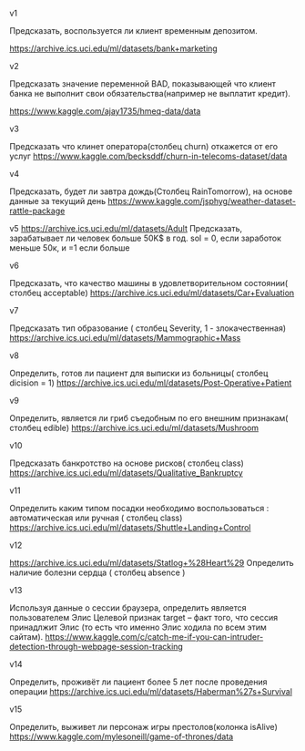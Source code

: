 
v1 

Предсказать, воспользуется ли клиент временным депозитом. 

https://archive.ics.uci.edu/ml/datasets/bank+marketing


v2 

Предсказать значение переменной BAD, показывающей что клиент банка не выполнит свои обязательства(например не выплатит кредит). 

https://www.kaggle.com/ajay1735/hmeq-data/data


v3 

Предсказать что клинет оператора(столбец churn) откажется от его услуг
https://www.kaggle.com/becksddf/churn-in-telecoms-dataset/data

v4 

Предсказать, будет ли завтра дождь(Столбец RainTomorrow), на основе данные за текущий день 
https://www.kaggle.com/jsphyg/weather-dataset-rattle-package

v5 
https://archive.ics.uci.edu/ml/datasets/Adult
Предсказать, зарабатывает ли человек больше 50K$ в год. sol = 0, если заработок меньше 50к, и =1 если больше

v6 

Предсказать, что качество машины в удовлетворительном состоянии( столбец acceptable)
https://archive.ics.uci.edu/ml/datasets/Car+Evaluation

v7 

Предсказать тип образование ( столбец Severity, 1 - злокачественная) 
https://archive.ics.uci.edu/ml/datasets/Mammographic+Mass

v8

Определить, готов ли пациент для выписки из больницы( столбец dicision = 1)
https://archive.ics.uci.edu/ml/datasets/Post-Operative+Patient

v9 

Определить, является ли гриб съедобным по его внешним признакам( столбец edible)
https://archive.ics.uci.edu/ml/datasets/Mushroom

v10 

Предсказать банкротство на основе рисков( столбец class)
https://archive.ics.uci.edu/ml/datasets/Qualitative_Bankruptcy

v11

Определить каким типом посадки необходимо воспользоваться : автоматическая или ручная ( столбец class)
https://archive.ics.uci.edu/ml/datasets/Shuttle+Landing+Control

v12

https://archive.ics.uci.edu/ml/datasets/Statlog+%28Heart%29
Определить наличие болезни сердца ( столбец absence )

v13 

Используя данные о сессии браузера, определить является пользователем Элис 
Целевой признак target – факт того, что сессия принадлжит Элис (то есть что именно Элис ходила по всем этим сайтам).
https://www.kaggle.com/c/catch-me-if-you-can-intruder-detection-through-webpage-session-tracking

v14 

Определить, проживёт ли пациент более 5 лет после проведения операции
https://archive.ics.uci.edu/ml/datasets/Haberman%27s+Survival

v15

Определить, выживет ли персонаж игры престолов(колонка isAlive)
https://www.kaggle.com/mylesoneill/game-of-thrones/data